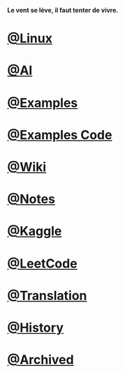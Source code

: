 **Le vent se lève, il faut tenter de vivre.**


# [@Linux](http://www.junxnone.ml/Linux)

# [@AI](http://www.junxnone.ml/AI)

# [@Examples](http://www.junxnone.ml/examples)

# [@Examples Code](https://nbviewer.jupyter.org/github/junxnone/examples/tree/master/)

# [@Wiki](http://www.junxnone.ml/wiki)

# [@Notes](http://www.junxnone.ml/notes)

# [@Kaggle](http://www.junxnone.ml/Kaggle)

# [@LeetCode](http://www.junxnone.ml/LeetCode)

# [@Translation](http://www.junxnone.ml/Translation)

# [@History](http://www.junxnone.ml/History)

# [@Archived](./Archived.md)

